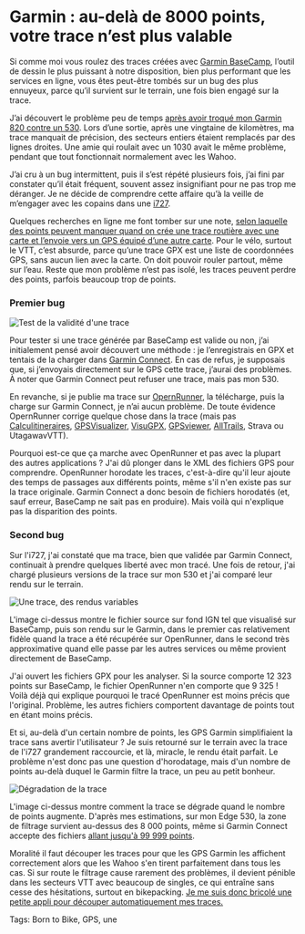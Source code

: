 # Garmin : au-delà de 8000 points, votre trace n&#8217;est plus valable

Si comme moi vous roulez des traces créées avec [Garmin BaseCamp](https://www.garmin.com/fr-FR/software/basecamp/), l’outil de dessin le plus puissant à notre disposition, bien plus performant que les services en ligne, vous êtes peut-être tombés sur un bug des plus ennuyeux, parce qu’il survient sur le terrain, une fois bien engagé sur la trace.<span id="more-60396"></span>

J’ai découvert le problème peu de temps [après avoir troqué mon Garmin 820 contre un 530](https://tcrouzet.com/2020/10/16/pourquoi-jai-rachete-gps-garmin/?swcfpc=1). Lors d’une sortie, après une vingtaine de kilomètres, ma trace manquait de précision, des secteurs entiers étaient remplacés par des lignes droites. Une amie qui roulait avec un 1030 avait le même problème, pendant que tout fonctionnait normalement avec les Wahoo.

J’ai cru à un bug intermittent, puis il s’est répété plusieurs fois, j’ai fini par constater qu’il était fréquent, souvent assez insignifiant pour ne pas trop me déranger. Je ne décide de comprendre cette affaire qu’à la veille de m’engager avec les copains dans une [i727](https://tcrouzet.com/i727).

Quelques recherches en ligne me font tomber sur une note, [selon laquelle des points peuvent manquer quand on crée une trace routière avec une carte et l’envoie vers un GPS équipé d’une autre carte](https://support.garmin.com/en-US/?faq=ZWxU2CxR7d4U7adcx1RDJ8). Pour le vélo, surtout le VTT, c’est absurde, parce qu’une trace GPX est une liste de coordonnées GPS, sans aucun lien avec la carte. On doit pouvoir rouler partout, même sur l’eau. Reste que mon problème n’est pas isolé, les traces peuvent perdre des points, parfois beaucoup trop de points.

### Premier bug

![Test de la validité d'une trace](https://tcrouzet.com/images_tc/2021/10/gbug-1.png)

Pour tester si une trace générée par BaseCamp est valide ou non, j’ai initialement pensé avoir découvert une méthode : je l’enregistrais en GPX et tentais de la charger dans [Garmin Connect](https://connect.garmin.com/modern/import-data). En cas de refus, je supposais que, si j’envoyais directement sur le GPS cette trace, j’aurai des problèmes. À noter que Garmin Connect peut refuser une trace, mais pas mon 530.

En revanche, si je publie ma trace sur [OpernRunner](https://www.openrunner.com/), la télécharge, puis la charge sur Garmin Connect, je n’ai aucun problème. De toute évidence OpernRunner corrige quelque chose dans la trace (mais pas [Calculitineraires](https://www.calculitineraires.fr/), [GPSVisualizer](https://www.gpsvisualizer.com/convert_input), [VisuGPX](https://www.visugpx.com/), [GPSviewer](https://fr-fr.gps-viewer.com/), [AllTrails](https://www.alltrails.com/fr/converter/), Strava ou UtagawavVTT).

Pourquoi est-ce que ça marche avec OpenRunner et pas avec la plupart des autres applications ? J'ai dû plonger dans le XML des fichiers GPS pour comprendre. OpenRunner horodate les traces, c'est-à-dire qu'il leur ajoute des temps de passages aux différents points, même s'il n'en existe pas sur la trace originale. Garmin Connect a donc besoin de fichiers horodatés (et, sauf erreur, BaseCamp ne sait pas en produire). Mais voilà qui n'explique pas la disparition des points.

### Second bug

Sur l'i727, j'ai constaté que ma trace, bien que validée par Garmin Connect, continuait à prendre quelques liberté avec mon tracé. Une fois de retour, j'ai chargé plusieurs versions de la trace sur mon 530 et j'ai comparé leur rendu sur le terrain.

![Une trace, des rendus variables](https://tcrouzet.com/images_tc/2021/10/tracesbug.jpg)

L'image ci-dessus montre le fichier source sur fond IGN tel que visualisé sur BaseCamp, puis son rendu sur le Garmin, dans le premier cas relativement fidèle quand la trace a été récupérée sur OpenRunner, dans le second très approximative quand elle passe par les autres services ou même provient directement de BaseCamp.

J'ai ouvert les fichiers GPX pour les analyser. Si la source comporte 12 323 points sur BaseCamp, le fichier OpenRunner n'en comporte que 9 325 ! Voilà déjà qui explique pourquoi le tracé OpenRunner est moins précis que l'original. Problème, les autres fichiers comportent davantage de points tout en étant moins précis.

Et si, au-delà d'un certain nombre de points, les GPS Garmin simplifiaient la trace sans avertir l'utilisateur ? Je suis retourné sur le terrain avec la trace de l'i727 grandement raccourcie, et là, miracle, le rendu était parfait. Le problème n'est donc pas une question d'horodatage, mais d'un nombre de points au-delà duquel le Garmin filtre la trace, un peu au petit bonheur.

![Dégradation de la trace](https://tcrouzet.com/images_tc/2021/10/points-1.jpg)

L'image ci-dessus montre comment la trace se dégrade quand le nombre de points augmente. D'après mes estimations, sur mon Edge 530, la zone de filtrage survient au-dessus des 8 000 points, même si Garmin Connect accepte des fichiers [allant jusqu'à 99 999 points](https://support.garmin.com/en-US/?faq=EWm0A6dgWu2OTV4bVYXWK6).

Moralité il faut découper les traces pour que les GPS Garmin les affichent correctement alors que les Wahoo s'en tirent parfaitement dans tous les cas. Si sur route le filtrage cause rarement des problèmes, il devient pénible dans les secteurs VTT avec beaucoup de singles, ce qui entraîne sans cesse des hésitations, surtout en bikepacking. [Je me suis donc bricolé une petite appli pour découper automatiquement mes traces.](https://bikepacking.000webhostapp.com/gpx/)

Tags: Born to Bike, GPS, une